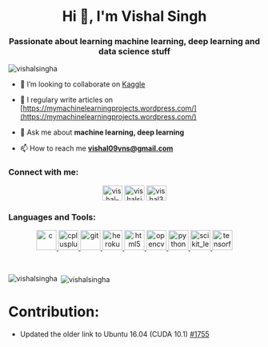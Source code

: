 
<h1 align="center">Hi 👋, I'm Vishal Singh</h1>
<h3 align="center">Passionate about learning machine learning, deep learning and data science stuff</h3>

<p align="left"> <img src="https://komarev.com/ghpvc/?username=vishalsingha&label=Profile%20views&color=0e75b6&style=flat" alt="vishalsingha" /> </p>

- 👯 I’m looking to collaborate on [Kaggle](https://www.kaggle.com/)

- 📝 I regulary write articles on [https://mymachinelearningprojects.wordpress.com/](https://mymachinelearningprojects.wordpress.com/)

- 💬 Ask me about **machine learning, deep learning**

- 📫 How to reach me **vishal09vns@gmail.com**

<h3 align="left">Connect with me:</h3>
<p align="center">
<a href="https://linkedin.com/in/vishal-singh-398a4219b" target="blank"><img align="center" src="https://cdn.jsdelivr.net/npm/simple-icons@3.0.1/icons/linkedin.svg" alt="vishal-singh-398a4219b" height="30" width="40" /></a>
<a href="https://kaggle.com/vishalsingh123" target="blank"><img align="center" src="https://cdn.jsdelivr.net/npm/simple-icons@3.0.1/icons/kaggle.svg" alt="vishalsingh123" height="30" width="40" /></a>
<a href="https://instagram.com/vishal349singh" target="blank"><img align="center" src="https://cdn.jsdelivr.net/npm/simple-icons@3.0.1/icons/instagram.svg" alt="vishal349singh" height="30" width="40" /></a>
</p>

<h3 align="left">Languages and Tools:</h3>

<p align="center"> <a href="https://www.cprogramming.com/" target="_blank"> <img src="https://devicons.github.io/devicon/devicon.git/icons/c/c-original.svg" alt="c" width="40" height="40"/> </a> <a href="https://www.w3schools.com/cpp/" target="_blank"> <img src="https://devicons.github.io/devicon/devicon.git/icons/cplusplus/cplusplus-original.svg" alt="cplusplus" width="40" height="40"/> </a> <a href="https://git-scm.com/" target="_blank"> <img src="https://www.vectorlogo.zone/logos/git-scm/git-scm-icon.svg" alt="git" width="40" height="40"/> </a> <a href="https://heroku.com" target="_blank"> <img src="https://www.vectorlogo.zone/logos/heroku/heroku-icon.svg" alt="heroku" width="40" height="40"/> </a> <a href="https://www.w3.org/html/" target="_blank"> <img src="https://devicons.github.io/devicon/devicon.git/icons/html5/html5-original-wordmark.svg" alt="html5" width="40" height="40"/> </a> <a href="https://opencv.org/" target="_blank"> <img src="https://www.vectorlogo.zone/logos/opencv/opencv-icon.svg" alt="opencv" width="40" height="40"/> </a> <a href="https://www.python.org" target="_blank"> <img src="https://devicons.github.io/devicon/devicon.git/icons/python/python-original.svg" alt="python" width="40" height="40"/> </a> <a href="https://scikit-learn.org/" target="_blank"> <img src="https://upload.wikimedia.org/wikipedia/commons/0/05/Scikit_learn_logo_small.svg" alt="scikit_learn" width="40" height="40"/> </a> <a href="https://www.tensorflow.org" target="_blank"> <img src="https://www.vectorlogo.zone/logos/tensorflow/tensorflow-icon.svg" alt="tensorflow" width="40" height="40"/> </a> </p><br>

<p><img align="left" src="https://github-readme-stats.vercel.app/api/top-langs?username=vishalsingha&show_icons=true&locale=en&layout=compact" alt="vishalsingha" /></p>

<p>&nbsp;<img align="center" src="https://github-readme-stats.vercel.app/api?username=vishalsingha&show_icons=true&locale=en" alt="vishalsingha" /></p>

# Contribution:

* Updated the older link to Ubuntu 16.04 (CUDA 10.1) [#1755](https://github.com/tensorflow/docs/pull/1755)

